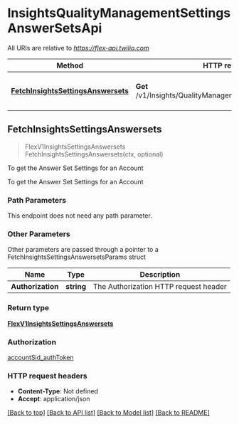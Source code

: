 # InsightsQualityManagementSettingsAnswerSetsApi

All URIs are relative to *https://flex-api.twilio.com*

Method | HTTP request | Description
------------- | ------------- | -------------
[**FetchInsightsSettingsAnswersets**](InsightsQualityManagementSettingsAnswerSetsApi.md#FetchInsightsSettingsAnswersets) | **Get** /v1/Insights/QualityManagement/Settings/AnswerSets | To get the Answer Set Settings for an Account



## FetchInsightsSettingsAnswersets

> FlexV1InsightsSettingsAnswersets FetchInsightsSettingsAnswersets(ctx, optional)

To get the Answer Set Settings for an Account

To get the Answer Set Settings for an Account

### Path Parameters

This endpoint does not need any path parameter.

### Other Parameters

Other parameters are passed through a pointer to a FetchInsightsSettingsAnswersetsParams struct


Name | Type | Description
------------- | ------------- | -------------
**Authorization** | **string** | The Authorization HTTP request header

### Return type

[**FlexV1InsightsSettingsAnswersets**](FlexV1InsightsSettingsAnswersets.md)

### Authorization

[accountSid_authToken](../README.md#accountSid_authToken)

### HTTP request headers

- **Content-Type**: Not defined
- **Accept**: application/json

[[Back to top]](#) [[Back to API list]](../README.md#documentation-for-api-endpoints)
[[Back to Model list]](../README.md#documentation-for-models)
[[Back to README]](../README.md)

